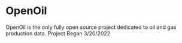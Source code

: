 # OpenOil

OpenOil is the only fully open source project dedicated to oil and gas production data. Project Began 3/20/2022
